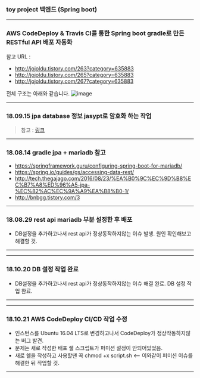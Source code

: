 ### toy project 백엔드 (Spring boot)
---
### AWS CodeDeploy & Travis CI를 통한 Spring boot gradle로 만든 RESTful API 배포 자동화 
참고 URL : 
- http://jojoldu.tistory.com/263?category=635883
- http://jojoldu.tistory.com/265?category=635883
- http://jojoldu.tistory.com/267?category=635883

전체 구조는 아래와 같습니다.
![image](https://user-images.githubusercontent.com/26675063/43045525-00881a90-8df5-11e8-80a6-6f92a264a6bc.png)

***
### 18.09.15 jpa database 정보 jasypt로 암호화 하는 작업
> 참고 : <a href="https://justinrodenbostel.com/2014/06/06/part-5a-additional-credential-security-spring-data-jpa-jasypt/">링크</a>

***
### 18.08.14 gradle jpa + mariadb 참고
- https://springframework.guru/configuring-spring-boot-for-mariadb/
- https://spring.io/guides/gs/accessing-data-rest/
- http://tech.thegajago.com/2016/08/23/%EA%B0%9C%EC%9D%B8%EC%B7%A8%ED%96%A5-jpa-%EC%82%AC%EC%9A%A9%EA%B8%B0-1/
- http://bnbgg.tistory.com/3

***
### 18.08.29 rest api mariadb 부분 설정한 후 배포 
- DB설정을 추가하고나서 rest api가 정상동작하지않는 이슈 발생. 원인 확인해보고 해결할 것.
***

***
### 18.10.20 DB 설정 작업 완료
- DB설정을 추가하고나서 rest api가 정상동작하지않는 이슈 해결 완료. DB 설정 작업 완료.
***

***
### 18.10.21 AWS CodeDeploy CI/CD 작업 수정
- 인스턴스를 Ubuntu 16.04 LTS로 변경하고나서 CodeDeploy가 정상작동하지않는 버그 발견. 
- 문제는 새로 작성한 배포 쉘 스크립트가 퍼미션 설정이 안되어있었음.
- 새로 쉘을 작성하고 사용할땐 꼭 chmod +x script.sh <-- 이와같이 퍼미션 이슈를 해결한 뒤 작업할 것.
***